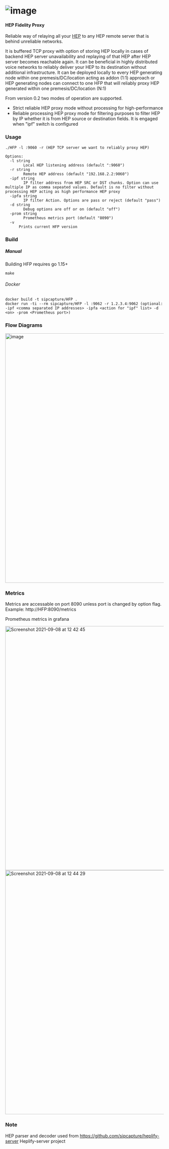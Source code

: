 # ![image](https://user-images.githubusercontent.com/1423657/147674071-15879110-4d36-40d4-9605-651b21301866.png)


#### HEP Fidelity Proxy

Reliable way of relaying all your [HEP](http://hep.sipcapture.org) to any HEP remote server that is behind unreliable networks.

It is buffered TCP proxy with option of storing HEP locally in cases of backend HEP server unavailability and replaying of that HEP after HEP server becomes reachable again. It can be beneficial in highly distributed voice networks to reliably deliver your HEP to its destination without additional infrastructure.
It can be deployed locally to every HEP generating node within one premesis/DC/location acting as addon (1:1) approach or HEP generating nodes can connect to one HFP that will   reliably proxy HEP generated within one premesis/DC/location (N:1)

From version 0.2 two modes of operation are supported.
- Strict reliable HEP proxy mode without processing for high-performance
- Reliable processing HEP proxy mode for filtering purposes to filter HEP by IP whether it is from HEP source or destination fields. It is engaged when "ipf" switch is configured


### Usage
```
./HFP -l :9060 -r (HEP TCP server we want to reliably proxy HEP)

Options:
  -l string
    	Local HEP listening address (default ":9060")
  -r string
    	Remote HEP address (default "192.168.2.2:9060")
  -ipf string
    	IP filter address from HEP SRC or DST chunks. Option can use multiple IP as comma sepeated values. Default is no filter without processing HEP acting as high performance HEP proxy
  -ipfa string
    	IP filter Action. Options are pass or reject (default "pass")
  -d string
    	Debug options are off or on (default "off")
  -prom string
    	Prometheus metrics port (default "8090")
  -v  
      Prints current HFP version
```

### Build
##### Manual
Building HFP requires go 1.15+
```
make
```
###### Docker
```
docker build -t sipcapture/HFP .
docker run -ti --rm sipcapture/HFP -l :9062 -r 1.2.3.4:9062 (optional: -ipf <comma separated IP addresses> -ipfa <action for "ipf" list> -d <on> -prom <Prometheus port>)
```

### Flow Diagrams


<img width="794" alt="image" src="https://user-images.githubusercontent.com/37185376/127317842-3e65c362-8cc3-4666-9cd2-6495a5122a62.png">


### Metrics
Metrics are accessable on port 8090 unless port is changed by option flag. Example: http://HFP:8090/metrics

Prometheus metrics in grafana

<img width="777" alt="Screenshot 2021-09-08 at 12 42 45" src="https://user-images.githubusercontent.com/37185376/132495818-358ea147-f4ac-4c23-92a0-5e8e6cff336c.png">
<img width="777" alt="Screenshot 2021-09-08 at 12 44 29" src="https://user-images.githubusercontent.com/37185376/132495959-f48bc102-0bcb-4863-bcf0-52c129ad831d.png">



### Note

HEP parser and decoder used from https://github.com/sipcapture/heplify-server Heplify-server project
